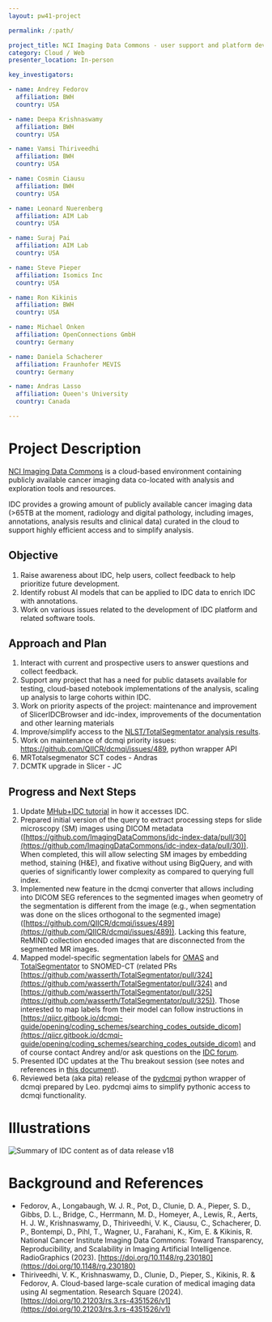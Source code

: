 ```yaml
---
layout: pw41-project

permalink: /:path/

project_title: NCI Imaging Data Commons - user support and platform development
category: Cloud / Web
presenter_location: In-person

key_investigators:

- name: Andrey Fedorov
  affiliation: BWH
  country: USA

- name: Deepa Krishnaswamy
  affiliation: BWH
  country: USA

- name: Vamsi Thiriveedhi
  affiliation: BWH
  country: USA

- name: Cosmin Ciausu
  affiliation: BWH
  country: USA

- name: Leonard Nuerenberg
  affiliation: AIM Lab
  country: USA

- name: Suraj Pai
  affiliation: AIM Lab
  country: USA

- name: Steve Pieper
  affiliation: Isomics Inc
  country: USA

- name: Ron Kikinis
  affiliation: BWH
  country: USA

- name: Michael Onken
  affiliation: OpenConnections GmbH
  country: Germany

- name: Daniela Schacherer
  affiliation: Fraunhofer MEVIS
  country: Germany

- name: Andras Lasso
  affiliation: Queen's University
  country: Canada

---
```


# Project Description

<!-- Add a short paragraph describing the project. -->


[NCI Imaging Data Commons](https://portal.imaging.datacommons.cancer.gov/explore/) is a cloud-based environment containing publicly available cancer imaging data co-located with analysis and exploration tools and resources.

IDC provides a growing amount of publicly available cancer imaging data (>65TB at the moment, radiology and digital pathology, including images, annotations, analysis results and clinical data) curated in the cloud to support highly efficient access and to simplify analysis.



## Objective

<!-- Describe here WHAT you would like to achieve (what you will have as end result). -->
1. Raise awareness about IDC, help users, collect feedback to help prioritize future development.
2. Identify robust AI models that can be applied to IDC data to enrich IDC with annotations.
3. Work on various issues related to the development of IDC platform and related software tools.
   
## Approach and Plan

<!-- Describe here HOW you would like to achieve the objectives stated above. -->

1. Interact with current and prospective users to answer questions and collect feedback.
2. Support any project that has a need for public datasets available for testing, cloud-based notebook implementations of the analysis, scaling up analysis to large cohorts within IDC.
3. Work on priority aspects of the project: maintenance and improvement of SlicerIDCBrowser and idc-index, improvements of the documentation and other learning materials
4. Improve/simplify access to the [NLST/TotalSegmentator analysis results](https://discourse.canceridc.dev/t/new-in-idc-v18-totalsegmentator-segmentations-and-radiomics-features-for-nlst-cts/582).
5. Work on maintenance of dcmqi priority issues: https://github.com/QIICR/dcmqi/issues/489, python wrapper API
6. MRTotalsegmenator SCT codes - Andras
7. DCMTK upgrade in Slicer - JC


## Progress and Next Steps

1. Update [MHub+IDC tutorial](https://github.com/MHubAI/examples/blob/main/notebooks/PW41_tutorial.ipynb) in how it accesses IDC.
1. Prepared initial version of the query to extract processing steps for slide microscopy (SM) images using DICOM metadata ([https://github.com/ImagingDataCommons/idc-index-data/pull/30](https://github.com/ImagingDataCommons/idc-index-data/pull/30)). When completed, this will allow selecting SM images by embedding method, staining (H&E), and fixative without using BigQuery, and with queries of significantly lower complexity as compared to querying full index.
2. Implemented new feature in the dcmqi converter that allows including into DICOM SEG references to the segmented images when geometry of the segmentation is different from the image (e.g., when segmentation was done on the slices orthogonal to the segmented image) ([https://github.com/QIICR/dcmqi/issues/489](https://github.com/QIICR/dcmqi/issues/489)). Lacking this feature, ReMIND collection encoded images that are disconnected from the segmented MR images.
3. Mapped model-specific segmentation labels for [OMAS](https://docs.google.com/spreadsheets/d/1pBicNskjMDJBnD3w4yAQroj8SGSAhDfA_TUK24dLEyc/edit?gid=1390863317#gid=1390863317) and [TotalSegmentator](https://docs.google.com/spreadsheets/d/1oEzXCmraoLgbbb5lNxWiHuYDza86aXxKqSUmUetwI7M/edit?gid=780795691#gid=780795691) to SNOMED-CT (related PRs [https://github.com/wasserth/TotalSegmentator/pull/324](https://github.com/wasserth/TotalSegmentator/pull/324) and [https://github.com/wasserth/TotalSegmentator/pull/325](https://github.com/wasserth/TotalSegmentator/pull/325)). Those interested to map labels from their model can follow instructions in [https://qiicr.gitbook.io/dcmqi-guide/opening/coding_schemes/searching_codes_outside_dicom](https://qiicr.gitbook.io/dcmqi-guide/opening/coding_schemes/searching_codes_outside_dicom) and of course contact Andrey and/or ask questions on the [IDC forum](https://discourse.canceridc.dev/).
4. Presented IDC updates at the Thu breakout session (see notes and references in [this document](https://docs.google.com/document/d/11IG53uKYePUlQFCUX6nFw4HqQDyt2jcLkvqjnHGNPCI/edit)).
5. Reviewed beta (aka pita) release of the [pydcmqi](https://github.com/LennyN95/pydcmqi) python wrapper of dcmqi prepared by Leo. pydcmqi aims to simplify pythonic access to dcmqi functionality.

# Illustrations

<!-- Add pictures and links to videos that demonstrate what has been accomplished. -->


![Summary of IDC content as of data release v18](https://learn.canceridc.dev/~gitbook/image?url=https%3A%2F%2F1103581492-files.gitbook.io%2F%7E%2Ffiles%2Fv0%2Fb%2Fgitbook-x-prod.appspot.com%2Fo%2Fspaces%252F-MCTG4fXybYgGMalZnmf-2668963341%252Fuploads%252FBPUPVLBlGOSoK0iQxXbl%252Fidc_v18_summary.jpg%3Falt%3Dmedia%26token%3D332a4ac5-5850-4e23-9340-d50607ec3dfd&width=768&dpr=2&quality=100&sign=a98506d4008137a946a692376342be1a161a5301dca7439f7ee2d94db9fa95f1)



# Background and References

<!-- If you developed any software, include link to the source code repository.
     If possible, also add links to sample data, and to any relevant publications. -->


* Fedorov, A., Longabaugh, W. J. R., Pot, D., Clunie, D. A., Pieper, S. D., Gibbs, D. L., Bridge, C., Herrmann, M. D., Homeyer, A., Lewis, R., Aerts, H. J. W., Krishnaswamy, D., Thiriveedhi, V. K., Ciausu, C., Schacherer, D. P., Bontempi, D., Pihl, T., Wagner, U., Farahani, K., Kim, E. & Kikinis, R. National Cancer Institute Imaging Data Commons: Toward Transparency, Reproducibility, and Scalability in Imaging Artificial Intelligence. RadioGraphics (2023). [https://doi.org/10.1148/rg.230180](https://doi.org/10.1148/rg.230180)
* Thiriveedhi, V. K., Krishnaswamy, D., Clunie, D., Pieper, S., Kikinis, R. & Fedorov, A. Cloud-based large-scale curation of medical imaging data using AI segmentation. Research Square (2024). [https://doi.org/10.21203/rs.3.rs-4351526/v1](https://doi.org/10.21203/rs.3.rs-4351526/v1)

